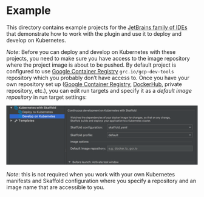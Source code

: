 # Example

This directory contains example projects for the [JetBrains family of IDEs](https://www.jetbrains.com/products.html) that demonstrate how to work with the plugin and use it to deploy and develop on Kubernetes.

*Note*: Before you can deploy and develop on Kubernetes with these projects, you need to make sure you have access to the image repository where the project image is about to be pushed. By default project is configured to use [Google Container Registry](https://cloud.google.com/container-registry/) `grc.io/gcp-dev-tools` repository which you probably don’t have access to. Once you have your own repository set up ([Google Container Registry](https://cloud.google.com/container-registry/), [DockerHub](https://hub.docker.com/), private repository, etc.), you can edit run targets and specify it as a *default image repository* in run target settings:

![specify your repository in run target settings](../docs/images/default-image-repo-settings.png)

*Note*: this is not required when you work with your own Kubernetes manifests and Skaffold configuration where you specify a repository and an image name that are accessible to you.
